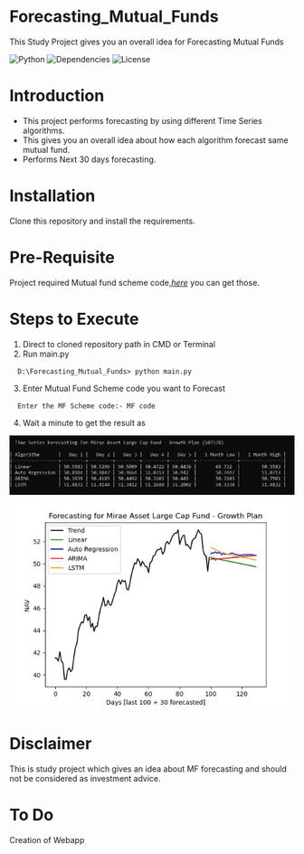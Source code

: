 Forecasting_Mutual_Funds
=====================

This Study Project gives you an overall idea for Forecasting Mutual Funds

![Python](https://img.shields.io/badge/python-v3.7+-blue.svg)
![Dependencies](https://img.shields.io/badge/dependencies-up%20to%20date-brightgreen.svg)
![License](https://img.shields.io/pypi/l/selenium-wire.svg)

Introduction
============

* This project performs forecasting by using different Time Series algorithms.
* This gives you an overall idea about how each algorithm forecast same mutual fund.
* Performs Next 30 days forecasting.
  

Installation
=============
Clone this repository and install the requirements.


Pre-Requisite
==============
Project required Mutual fund scheme code,*[here](https://raw.githubusercontent.com/NayakwadiS/mftool/master/Scheme_codes.txt)* you can get those. 


Steps to Execute
=================
1. Direct to cloned repository path in CMD or Terminal
2. Run main.py 
```shell
  D:\Forecasting_Mutual_Funds> python main.py
```
3. Enter Mutual Fund Scheme code you want to Forecast
```shell
  Enter the MF Scheme code:- MF code
```
4. Wait a minute to get the result as 

<img src="./images/forecasting_cmd.JPG" >
<img src="./images/forecasting_plot.jpg" >


Disclaimer
================
This is study project which gives an idea about MF forecasting and should not be considered as investment advice.


To Do
================
Creation of Webapp 



